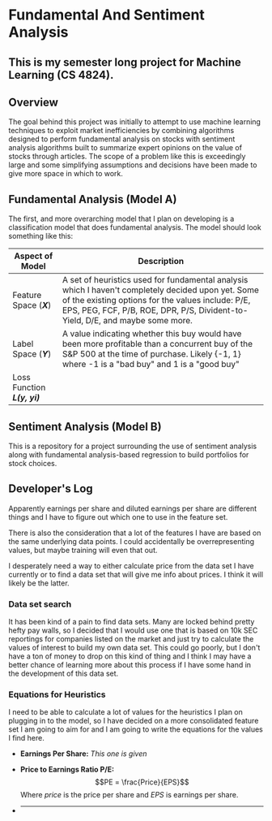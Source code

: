 # Fundamental And Sentiment Analysis

This is my semester long project for Machine Learning (CS 4824). 
---

## Overview

The goal behind this project was initially to attempt to use machine learning techniques to exploit market inefficiencies by combining algorithms designed to perform fundamental analysis on stocks with sentiment analysis algorithms built to summarize expert opinions on the value of stocks through articles. The scope of a problem like this is exceedingly large and some simplifying assumptions and decisions have been made to give more space in which to work.

## Fundamental Analysis (Model A)

The first, and more overarching model that I plan on developing is a classification model that does fundamental analysis. The model should look something like this:

|Aspect of Model| Description|
|--|--|
| Feature Space (***X***) | A set of heuristics used for fundamental analysis which I haven't completely decided upon yet. Some of the existing options for the values include: P/E, EPS, PEG, FCF, P/B, ROE, DPR, P/S, Divident-to-Yield, D/E, and maybe some more.|
| Label Space (***Y***) | A value indicating whether this buy would have been more profitable than a concurrent buy of the S&P 500 at the time of purchase. Likely {-1, 1} where -1 is a "bad buy" and 1 is a "good buy"|
| Loss Function ***L(y, yi)*** | 


## Sentiment Analysis (Model B)

This is a repository for a project surrounding the use of sentiment analysis along with fundamental analysis-based regression to build portfolios for stock choices.

## Developer's Log

Apparently earnings per share and diluted earnings per share are different things and I have to figure out which one to use in the feature set.

There is also the consideration that a lot of the features I have are based on the same underlying data points. I could accidentally be overrepresenting values, but maybe training will even that out.

I desperately need a way to either calculate price from the data set I have currently or to find a data set that will give me info about prices. I think it will likely be the latter.

### Data set search

It has been kind of a pain to find data sets. Many are locked behind pretty hefty pay walls, so I decided that I would use one that is based on 10k SEC reportings for companies listed on the market and just try to calculate the values of interest to build my own data set. This could go poorly, but I don't have a ton of money to drop on this kind of thing and I think I may have a better chance of learning more about this process if I have some hand in the development of this data set.

### Equations for Heuristics

I need to be able to calculate a lot of values for the heuristics I plan on plugging in to the model, so I have decided on a more consolidated feature set I am going to aim for and I am going to write the equations for the values I find here.

- **Earnings Per Share:**
*This one is given*

- **Price to Earnings Ratio P/E:**
$$PE = \frac{Price}{EPS}$$
Where *price* is the price per share and *EPS* is earnings per share.

- ****